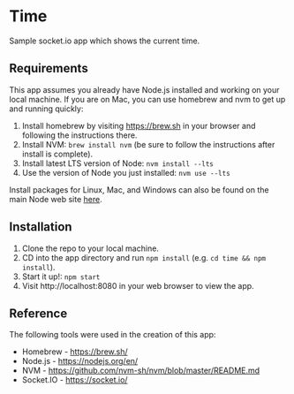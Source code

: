 # Time
Sample socket.io app which shows the current time.

## Requirements
This app assumes you already have Node.js installed and working on your local machine. If you are on Mac, you can use homebrew and nvm to get up and running quickly:

1. Install homebrew by visiting https://brew.sh in your browser and following the instructions there.
1. Install NVM: `brew install nvm` (be sure to follow the instructions after install is complete).
2. Install latest LTS version of Node: `nvm install --lts`
3. Use the version of Node you just installed: `nvm use --lts`

Install packages for Linux, Mac, and Windows can also be found on the main Node web site [here](https://nodejs.org/en/download/).

## Installation
1. Clone the repo to your local machine.
2. CD into the app directory and run `npm install` (e.g. `cd time && npm install`).
3. Start it up!: `npm start`
4. Visit http://localhost:8080 in your web browser to view the app.

## Reference
The following tools were used in the creation of this app:

* Homebrew - https://brew.sh/
* Node.js - https://nodejs.org/en/
* NVM - https://github.com/nvm-sh/nvm/blob/master/README.md
* Socket.IO - https://socket.io/

